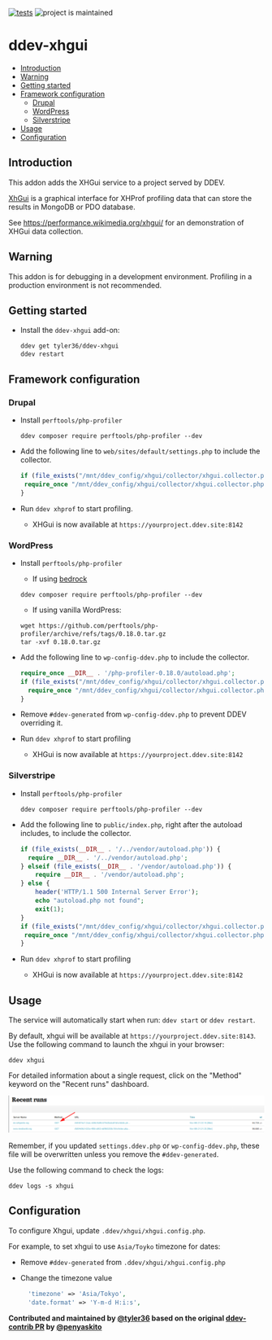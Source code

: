 [![tests](https://github.com/ddev/ddev-addon-template/actions/workflows/tests.yml/badge.svg)](https://github.com/ddev/ddev-addon-template/actions/workflows/tests.yml) ![project is maintained](https://img.shields.io/maintenance/yes/2024.svg)

# ddev-xhgui <!-- omit in toc -->

- [Introduction](#introduction)
- [Warning](#warning)
- [Getting started](#getting-started)
- [Framework configuration](#framework-configuration)
  - [Drupal](#drupal)
  - [WordPress](#wordpress)
  - [Silverstripe](#silverstripe)
- [Usage](#usage)
- [Configuration](#configuration)

## Introduction

This addon adds the XHGui service to a project served by DDEV.

[XhGui](https://github.com/perftools/xhgui) is a graphical interface for XHProf profiling data that can store the results in MongoDB or PDO database.

See <https://performance.wikimedia.org/xhgui/> for an demonstration of XHGui data collection.

## Warning

This addon is for debugging in a development environment.
Profiling in a production environment is not recommended.

## Getting started

- Install the `ddev-xhgui` add-on:

  ```shell
  ddev get tyler36/ddev-xhgui
  ddev restart
  ```

## Framework configuration

### Drupal

- Install `perftools/php-profiler`

   ```shell
   ddev composer require perftools/php-profiler --dev
   ```

- Add the following line to `web/sites/default/settings.php` to include the collector.

   ```php
   if (file_exists("/mnt/ddev_config/xhgui/collector/xhgui.collector.php")) {
    require_once "/mnt/ddev_config/xhgui/collector/xhgui.collector.php";
   }
   ```

- Run `ddev xhprof` to start profiling.
  - XHGui is now available at `https://yourproject.ddev.site:8142`

### WordPress

- Install `perftools/php-profiler`
  - If using [bedrock](https://roots.io/bedrock/)

   ```shell
   ddev composer require perftools/php-profiler --dev
   ```

  - If using vanilla WordPress:

   ```shell
   wget https://github.com/perftools/php-profiler/archive/refs/tags/0.18.0.tar.gz
   tar -xvf 0.18.0.tar.gz
   ```

- Add the following line to `wp-config-ddev.php` to include the collector.

   ```php
   require_once __DIR__ . '/php-profiler-0.18.0/autoload.php';
   if (file_exists("/mnt/ddev_config/xhgui/collector/xhgui.collector.php")) {
     require_once "/mnt/ddev_config/xhgui/collector/xhgui.collector.php";
   }
   ```

- Remove `#ddev-generated` from `wp-config-ddev.php` to prevent DDEV overriding it.
- Run `ddev xhprof` to start profiling
  - XHGui is now available at `https://yourproject.ddev.site:8142`

### Silverstripe

- Install `perftools/php-profiler`

   ```shell
   ddev composer require perftools/php-profiler --dev
   ```

- Add the following line to `public/index.php`, right after the autoload includes, to include the collector.

  ```php
  if (file_exists(__DIR__ . '/../vendor/autoload.php')) {
    require __DIR__ . '/../vendor/autoload.php';
  } elseif (file_exists(__DIR__ . '/vendor/autoload.php')) {
      require __DIR__ . '/vendor/autoload.php';
  } else {
      header('HTTP/1.1 500 Internal Server Error');
      echo "autoload.php not found";
      exit(1);
  }
  if (file_exists("/mnt/ddev_config/xhgui/collector/xhgui.collector.php")) {
   require_once "/mnt/ddev_config/xhgui/collector/xhgui.collector.php";
  }
  ```

- Run `ddev xhprof` to start profiling
  - XHGui is now available at `https://yourproject.ddev.site:8142`

## Usage

The service will automatically start when run: `ddev start` or `ddev restart`.

By default, xhgui will be available at `https://yourproject.ddev.site:8143`.
Use the following command to launch the xhgui in your browser:

```shell
ddev xhgui
```

For detailed information about a single request, click on the "Method" keyword on the "Recent runs" dashboard.

![Click GET method](./images/xhgui-get.png)

Remember, if you updated `settings.ddev.php` or `wp-config-ddev.php`, these file will be overwritten unless you remove the `#ddev-generated`.

Use the following command to check the logs:

   ```shell
   ddev logs -s xhgui
   ```

## Configuration

To configure Xhgui, update `.ddev/xhgui/xhgui.config.php`.

For example, to set xhgui to use `Asia/Toyko` timezone for dates:

- Remove `#ddev-generated` from `.ddev/xhgui/xhgui.config.php`
- Change the timezone value

  ```php
    'timezone' => 'Asia/Tokyo',
    'date.format' => 'Y-m-d H:i:s',
  ```

**Contributed and maintained by [@tyler36](https://github.com/tyler36) based on the original [ddev-contrib PR](https://github.com/ddev/ddev-contrib/pull/128) by [@penyaskito](https://github.com/penyaskito)**

